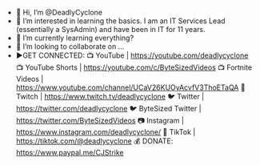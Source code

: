 - 👋 Hi, I’m @DeadlyCyclone
- 👀 I’m interested in learning the basics. I am an IT Services Lead (essentially a SysAdmin) and have been in IT for 11 years.
- 🌱 I’m currently learning everything?
- 💞️ I’m looking to collaborate on ...
- ▶️GET CONNECTED:
📺 YouTube | https://youtube.com/deadlycyclone
📺 YouTube Shorts | https://youtube.com/c/ByteSizedVideos
📺 Fortnite Videos | https://www.youtube.com/channel/UCaV26KUOyAcvfV3ThoETaQA
🎥 Twitch | https://www.twitch.tv/deadlycyclone
🐦 Twitter | https://twitter.com/deadlycyclone
🐦 ByteSized Twitter | https://twitter.com/ByteSizedVideos
📷 Instagram | https://www.instagram.com/deadlycyclone/
📱 TikTok | https://tiktok.com/@deadlycyclone
💰 DONATE: https://www.paypal.me/CJStrike

<!---
DeadlyCyclone/DeadlyCyclone is a ✨ special ✨ repository because its `README.md` (this file) appears on your GitHub profile.
You can click the Preview link to take a look at your changes.
--->
